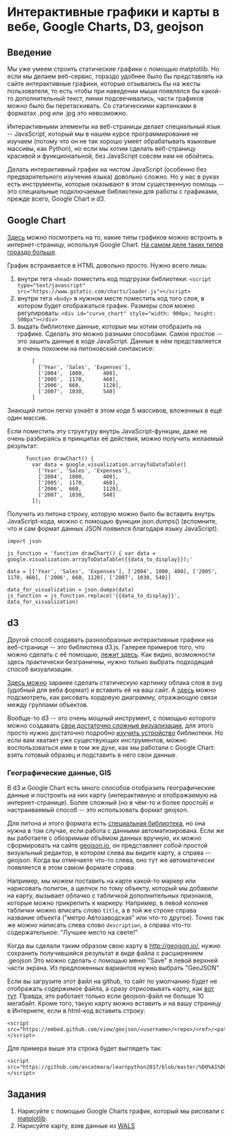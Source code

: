 # Интерактивные графики и карты в вебе, Google Charts, D3, geojson

## Введение

Мы уже умеем строить статические графики с помощью matplotlib. Но если мы делаем веб-сервис, гораздо удобнее было бы представлять на сайте интерактивные графики, которые отзывались бы на жесты пользователя, то есть чтобы при наведении мыши появлялся бы какой-то дополнительный текст, линии подсвечивались, части графиков можно было бы перетаскивать. Со статическими картинками в форматах .png или .jpg это невозможно.

Интерактивными элементы на веб-страницы делает специальный язык -- JavaScript, который мы в нашем курсе программирования не изучаем (потому что он не так хорошо умеет обрабатывать языковые массивы, как Python), но если мы хотим сделать веб-страницу красивой и функциональной, без JavaScript совсем нам не обойтись.

Делать интерактивный график на чистом JavaScript (особенно без предварительного изучения языка) довольно сложно. Но у нас в руках есть инструменты, которые оказывают в этом существенную помощь -- это специальные подключаемые библиотеки для работы с графиками, прежде всего, Google Chart и d3.

## Google Chart

[Здесь](https://developers.google.com/chart/interactive/docs/gallery) можно посмотреть на то, какие типы графиков можно встроить в интернет-страницу, используя Google Chart. [На самом деле таких типов гораздо больше](https://developers.google.com/chart/interactive/docs/more_charts). 

График встраивается в HTML довольно просто. Нужно всего лишь:

1. внутри тега `<head>` поместить код подгрузки библиотеки: `<script type="text/javascript" src="https://www.gstatic.com/charts/loader.js"></script>`
2. внутри тега `<body>` в нужном месте поместить код того слоя, в котором будет отображаться график. Размеры слоя можно регулировать: 
`<div id="curve_chart" style="width: 900px; height: 500px"></div>`
3. выдать библиотеке данные, которые мы хотим отобразить на графике. Сделать это можно разными способами. Самое простое -- это зашить данные в коде JavaScript. Данные в нём представляется в очень похожем на питоновский синтаксисе:

```
        [
          ['Year', 'Sales', 'Expenses'],
          ['2004',  1000,      400],
          ['2005',  1170,      460],
          ['2006',  660,       1120],
          ['2007',  1030,      540]
        ]
``` 
Знающий питон легко узнаёт в этом коде 5 массивов, вложенных в ещё один массив.

Если поместить эту структуру внутрь JavaScript-функции, даже не очень разбираясь в принципах её действия, можно получить желаемый результат:

```
      function drawChart() {
        var data = google.visualization.arrayToDataTable([
          ['Year', 'Sales', 'Expenses'],
          ['2004',  1000,      400],
          ['2005',  1170,      460],
          ['2006',  660,       1120],
          ['2007',  1030,      540]
        ]);
```

Получить из питона строку, которую можно было бы вставить внутрь JavaScript-кода, можно с помощью функции json.dumps() (вспомните, что и сам формат данных JSON появился благодаря языку JavaScript). 

```
import json

js_function = 'function drawChart() { var data = google.visualization.arrayToDataTable({{data_to_display}});'

data = [['Year', 'Sales', 'Expenses'], ['2004', 1000, 400], ['2005', 1170, 460], ['2006', 660, 1120], ['2007', 1030, 540]]

data_for_visualization = json.dumps(data)
js_function = js_function.replace('{{data_to_display}}', data_for_visualization)

```
## d3

Другой способ создавать разнообразные интерактивные графики на веб-странице -- это библиотека d3.js. Галерея примеров того, что можно сделать с её помощью, [лежит здесь](https://github.com/d3/d3/wiki/Gallery). Как видно, возможности здесь практически безграничны, нужно только выбрать подходящий способ визуализации.

[Здесь можно](https://www.jasondavies.com/wordcloud/) заранее сделать статическую картинку облака слов в svg (удобный для веба формат) и вставить её на ваш сайт. А [здесь](https://bl.ocks.org/mbostock/4062006) можно подсмотреть, как рисовать хордовую диаграмму, отражающую связи между группами объектов.

Вообще-то d3 -- это очень мощный инструмент, с помощью которого можно создавать [свои достаточно сложные визуализации](https://github.com/d3/d3/blob/master/API.md), для этого просто нужно достаточно подробно [изучить устройство](https://github.com/d3/d3/wiki/Tutorials) библиотеки. Но если вам хватает уже существующих инструментов, можно воспользоваться ими в том же духе, как мы работали с Google Chart: взять готовый образец и подставить в него свои данные.

### Географические данные, GIS

В d3 и Google Chart есть много способов отобразить географические данные и построить на них карту (интерактивную и отображаемую на интернет-странице). Более сложный (но в чём-то и более простой) и настраиваемый способ -- это использовать формат geojson.

Для питона и этого формата есть [специальная библиотека](https://pypi.python.org/pypi/geojson), но она нужна в том случае, если работа с данными автоматизирована. Если же вы работаете с обозримым объёмом данных вручную, их можно сформировать на сайте [geojson.io](http://geojson.io/), он представляет собой простой визуальный редактор, в котором слева вы видите карту, а справа -- geojson. Когда вы отмечаете что-то слева, оно тут же автоматически появляется в этом самом формате справа.

Например, мы можем поставить на карте какой-то маркер или нарисовать полигон, а щелчок по тому объекту, который мы добавили на карту, вызывает облачко с табличкой дополнительных признаков, которые можно прикрепить к маркеру. Например, в левой колонке таблички можно вписать слово `title`, а в той же строке справа название объекта ("метро Автозаводская" или что-то другое). Точно так же можно написать слева слово `description`, а справа что-то содержательное: "Лучшее место на свете!"

Когда вы сделали таким образом свою карту в http://geojson.io/, нужно сохранить получившийся результат в виде файла с расширением .geojson
Это можно сделать с помощью меню "Save" в левой верхней части экрана. Из предложенных вариантов нужно выбрать "GeoJSON".

Если вы загрузите этот файл на github, то сайт по умолчанию будет не отображать содержимое файла, а сразу отрисовывать карту, как [вот тут](https://github.com/nevmenandr/DigitalHumanitiesMinorFeatures/blob/master/MoskowPetushkiWay.geojson). Правда, это работает только если geojson-файл не больше 10 мегабайт. Кроме того, такую карту можно вставить и на вашу страницу в Интернете, если в html-код вставить строку:

```
<script src="https://embed.github.com/view/geojson/<username>/<repo>/<ref>/<path_to_file>"></script>

```

Для примера выше эта строка будет выглядеть так:

```
<script src="https://github.com/ancatmara/learnpython2017/blob/master/%D0%A1%D0%B5%D0%BC%D0%B8%D0%BD%D0%B0%D1%80%D1%8B/13.%20Matplotlib.ipynb"></script>
```

## Задания

1. Нарисуйте с помощью Google Charts график, который мы рисовали с [matplotlib](https://github.com/elmiram/2016learnpython/blob/master/Matplotlib.ipynb).
2. Нарисуйте карту, взяв данные из [WALS](http://wals.info/feature)
